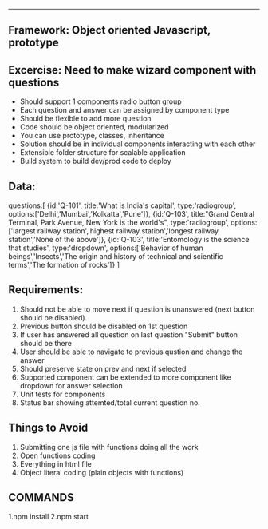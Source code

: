 -------------------------------------------------------------------------------------------------------------------
Framework: Object oriented Javascript, prototype
-------------------------------------------------------------------------------------------------------------------

Excercise: Need to make wizard component with questions
-------------------------------------------------------------------------------------------------------------------
- Should support 1 components radio button group
- Each question and answer can be assigned by component type
- Should be flexible to add more question
- Code should be object oriented, modularized
- You can use prototype, classes, inheritance
- Solution should be in individual components interacting with each other
- Extensible folder structure for scalable application
- Build system to build dev/prod code to deploy


Data:
-------------------------------------------------------------------------------------------------------------------
questions:[
	{id:'Q-101', title:'What is India\'s capital', type:'radiogroup', options:['Delhi','Mumbai','Kolkatta','Pune']},
	{id:'Q-103', title:"Grand Central Terminal, Park Avenue, New York is the world's", type:'radiogroup', options:['largest railway station','highest railway station','longest railway station','None of the above']},
	{id:'Q-103', title:'Entomology is the science that studies', type:'dropdown', options:['Behavior of human beings','Insects','The origin and history of technical and scientific terms','The formation of rocks']}
]


Requirements:
-------------------------------------------------------------------------------------------------------------------
1. Should not be able to move next if question is unanswered (next button should be disabled).
2. Previous button should be disabled on 1st question
3. If user has answered all question on last question "Submit" button should be there
4. User should be able to navigate to previous qustion and change the answer
5. Should preserve state on prev and next if selected
6. Supported component can be extended to more component like dropdown for answer selection 
7. Unit tests for components
8. Status bar showing attemted/total current question no.


Things to Avoid
-------------------------------------------------------------------------------------------------------------------
1. Submitting one js file with functions doing all the work
2. Open functions coding 
3. Everything in html file
4. Object literal coding (plain objects with functions)


COMMANDS
-------------------------------------------------------------------------------------------------------------------

1.npm install
2.npm start



